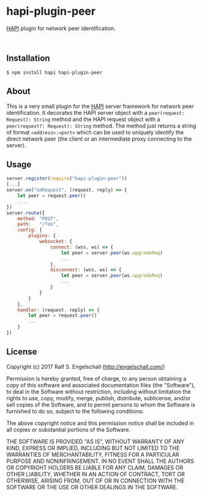 
hapi-plugin-peer
================

[HAPI](http://hapijs.com/) plugin for network peer identification.

<p/>
<img src="https://nodei.co/npm/hapi-plugin-peer.png?downloads=true&stars=true" alt=""/>

<p/>
<img src="https://david-dm.org/rse/hapi-plugin-peer.png" alt=""/>

Installation
------------

```shell
$ npm install hapi hapi-plugin-peer
```

About
-----

This is a very small plugin for the [HAPI](http://hapijs.com/) server
framework for network peer identification. It decorates the HAPI server
object with a `peer(request: Request): String` method and the HAPI
request object with a `peer(request?: Request): String` method. The
method just returns a string of format `<address>:<port>` which can be
used to uniquely identify the direct network peer (the client or an
intermediate proxy connecting to the server).

Usage
-----

```js
server.register(require("hapi-plugin-peer"))
[...]
server.on("onRequest", (request, reply) => {
    let peer = request.peer()
    ....
})
server.route({
    method: "POST",
    path:   "/foo",
    config: {
        plugins: {
            websocket: {
                connect: (wss, ws) => {
                    let peer = server.peer(ws.upgradeReq)
                    ...
                },
                disconnect: (wss, ws) => {
                    let peer = server.peer(ws.upgradeReq)
                    ...
                }
            }
        }
    },
    handler: (request, reply) => {
        let peer = request.peer()
        ...
    }
})
```

License
-------

Copyright (c) 2017 Ralf S. Engelschall (http://engelschall.com/)

Permission is hereby granted, free of charge, to any person obtaining
a copy of this software and associated documentation files (the
"Software"), to deal in the Software without restriction, including
without limitation the rights to use, copy, modify, merge, publish,
distribute, sublicense, and/or sell copies of the Software, and to
permit persons to whom the Software is furnished to do so, subject to
the following conditions:

The above copyright notice and this permission notice shall be included
in all copies or substantial portions of the Software.

THE SOFTWARE IS PROVIDED "AS IS", WITHOUT WARRANTY OF ANY KIND,
EXPRESS OR IMPLIED, INCLUDING BUT NOT LIMITED TO THE WARRANTIES OF
MERCHANTABILITY, FITNESS FOR A PARTICULAR PURPOSE AND NONINFRINGEMENT.
IN NO EVENT SHALL THE AUTHORS OR COPYRIGHT HOLDERS BE LIABLE FOR ANY
CLAIM, DAMAGES OR OTHER LIABILITY, WHETHER IN AN ACTION OF CONTRACT,
TORT OR OTHERWISE, ARISING FROM, OUT OF OR IN CONNECTION WITH THE
SOFTWARE OR THE USE OR OTHER DEALINGS IN THE SOFTWARE.

